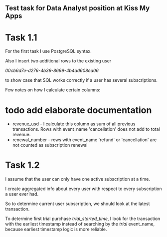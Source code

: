 Test task for Data Analyst position at Kiss My Apps
---

# Task 1.1

For the first task I use PostgreSQL syntax. 

Also I insert two additional rows to the existing user 

_00cb6d7e-d276-4b39-8699-4b4ad608ea06_ 

to show case that SQL works correctly if a user has several subscriptions.


Few notes on how I calculate certain columns:

# todo add elaborate documentation
- revenue_usd - I calculate this column as sum of all previous transactions. 
Rows with event_name 'cancellation' does not add to total revenue.
- renewal_number - rows with event_name 'refund' or 'cancellation' are not counted as subscription renewal


# Task 1.2
I assume that the user can only have one active subscription at a time.

I create aggregated info about every user with respect to every subscription a user ever had.

So to determine current user subscription, we should look at the latest transaction.

To determine first trial purchase *trial_started_time*, I look 
for the transaction with the earliest timestamp instead of searching
by the *trial* event_name, because earliest timestamp logic is more reliable.


